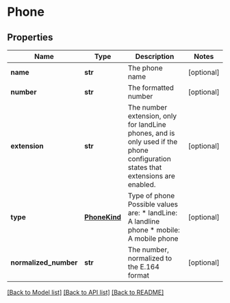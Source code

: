 # Phone

## Properties
Name | Type | Description | Notes
------------ | ------------- | ------------- | -------------
**name** | **str** | The phone name | [optional] 
**number** | **str** | The formatted number | [optional] 
**extension** | **str** | The number extension, only for landLine phones, and is only used if the phone configuration states that extensions are enabled.   | [optional] 
**type** | [**PhoneKind**](PhoneKind.md) | Type of phone Possible values are: * landLine: A landline phone * mobile: A mobile phone  | [optional] 
**normalized_number** | **str** | The number, normalized to the E.164 format | [optional] 

[[Back to Model list]](../README.md#documentation-for-models) [[Back to API list]](../README.md#documentation-for-api-endpoints) [[Back to README]](../README.md)


